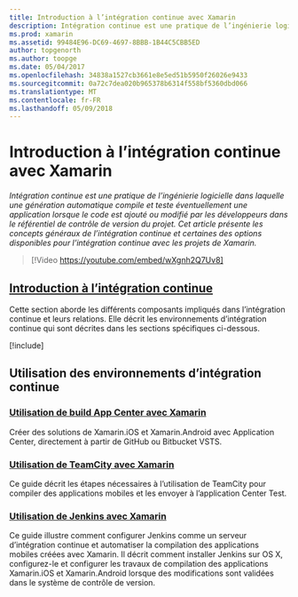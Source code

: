 ```yaml
---
title: Introduction à l’intégration continue avec Xamarin
description: Intégration continue est une pratique de l’ingénierie logicielle dans laquelle une génération automatique compile et teste éventuellement une application lorsque le code est ajouté ou modifié par les développeurs dans le référentiel de contrôle de version du projet. Cet article présente les concepts généraux de l’intégration continue et certaines des options disponibles pour l’intégration continue avec les projets de Xamarin.
ms.prod: xamarin
ms.assetid: 99484E96-DC69-4697-8BBB-1B44C5CBB5ED
author: topgenorth
ms.author: toopge
ms.date: 05/04/2017
ms.openlocfilehash: 34838a1527cb3661e8e5ed51b5950f26026e9433
ms.sourcegitcommit: 0a72c7dea020b965378b6314f558bf5360dbd066
ms.translationtype: MT
ms.contentlocale: fr-FR
ms.lasthandoff: 05/09/2018
---
```

# <a name="introduction-to-continuous-integration-with-xamarin"></a>Introduction à l’intégration continue avec Xamarin

_Intégration continue est une pratique de l’ingénierie logicielle dans laquelle une génération automatique compile et teste éventuellement une application lorsque le code est ajouté ou modifié par les développeurs dans le référentiel de contrôle de version du projet. Cet article présente les concepts généraux de l’intégration continue et certaines des options disponibles pour l’intégration continue avec les projets de Xamarin._

> [!Video https://youtube.com/embed/wXgnh2Q7Uv8]


##  <a name="introduction-to-continuous-integrationtoolsciintro-to-cimd"></a>[Introduction à l’intégration continue](~/tools/ci/intro-to-ci.md)

Cette section aborde les différents composants impliqués dans l’intégration continue et leurs relations. Elle décrit les environnements d’intégration continue qui sont décrites dans les sections spécifiques ci-dessous.

[!include[](~/tools/ci/includes/firewall-information.md)]

## <a name="working-with-continuous-integration-environments"></a>Utilisation des environnements d’intégration continue


### <a name="using-app-center-build-with-xamarinappcenterbuildxamarin"></a>[Utilisation de build App Center avec Xamarin](/appcenter/build/xamarin/)

Créer des solutions de Xamarin.iOS et Xamarin.Android avec Application Center, directement à partir de GitHub ou Bitbucket VSTS.

### <a name="using-teamcity-with-xamarintoolsciteamcitymd"></a>[Utilisation de TeamCity avec Xamarin](~/tools/ci/teamcity.md)

Ce guide décrit les étapes nécessaires à l’utilisation de TeamCity pour compiler des applications mobiles et les envoyer à l’application Center Test.

### <a name="using-jenkins-with-xamarintoolscijenkins-walkthroughmd"></a>[Utilisation de Jenkins avec Xamarin](~/tools/ci/jenkins-walkthrough.md)

Ce guide illustre comment configurer Jenkins comme un serveur d’intégration continue et automatiser la compilation des applications mobiles créées avec Xamarin. Il décrit comment installer Jenkins sur OS X, configurez-le et configurer les travaux de compilation des applications Xamarin.iOS et Xamarin.Android lorsque des modifications sont validées dans le système de contrôle de version.
